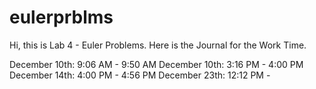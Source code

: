 # eulerprblms
Hi, this is Lab 4 - Euler Problems. Here is the Journal for the Work Time. 

December 10th: 9:06 AM - 9:50 AM
December 10th: 3:16 PM - 4:00 PM
December 14th: 4:00 PM - 4:56 PM
December 23th: 12:12 PM - 
